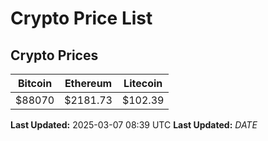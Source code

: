 # Crypto Price List

## Crypto Prices
| Bitcoin | Ethereum | Litecoin |
| ------- | -------- | -------- |
| $88070 | $2181.73 | $102.39 |
**Last Updated:** 2025-03-07 08:39 UTC
**Last Updated:** $DATE$
